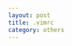 ```yaml
---
layout: post
title: .vimrc
category: others
---
```


<script src="https://gist.github.com/mktbad/845a42a42ca55ef5a6f7b9df5300f593.js"></script>
